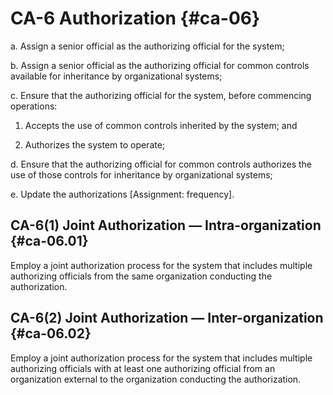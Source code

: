 # CA-6 Authorization {#ca-06}

a. Assign a senior official as the authorizing official for the system;

b. Assign a senior official as the authorizing official for common controls available for inheritance by organizational systems;

c. Ensure that the authorizing official for the system, before commencing operations:

1. Accepts the use of common controls inherited by the system; and

2. Authorizes the system to operate;

d. Ensure that the authorizing official for common controls authorizes the use of those controls for inheritance by organizational systems;

e. Update the authorizations [Assignment: frequency].

## CA-6(1) Joint Authorization — Intra-organization {#ca-06.01}

Employ a joint authorization process for the system that includes multiple authorizing officials from the same organization conducting the authorization.

## CA-6(2) Joint Authorization — Inter-organization {#ca-06.02}

Employ a joint authorization process for the system that includes multiple authorizing officials with at least one authorizing official from an organization external to the organization conducting the authorization.

